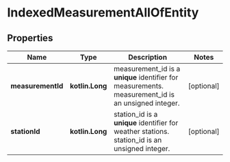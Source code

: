 
# IndexedMeasurementAllOfEntity

## Properties
Name | Type | Description | Notes
------------ | ------------- | ------------- | -------------
**measurementId** | **kotlin.Long** | measurement_id is a __unique__ identifier for measurements.   measurement_id is an unsigned integer.  |  [optional]
**stationId** | **kotlin.Long** | station_id is a __unique__ identifier for weather stations.   station_id is an unsigned integer.  |  [optional]



